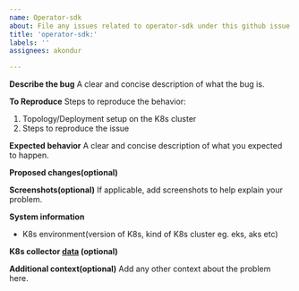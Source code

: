 ```yaml
---
name: Operator-sdk
about: File any issues related to operator-sdk under this github issue template
title: 'operator-sdk:'
labels: ''
assignees: akondur

---
```


**Describe the bug**
A clear and concise description of what the bug is.

**To Reproduce**
Steps to reproduce the behavior:
1. Topology/Deployment setup on the K8s cluster
2. Steps to reproduce the issue

**Expected behavior**
A clear and concise description of what you expected to happen.

**Proposed changes(optional)**

**Screenshots(optional)**
If applicable, add screenshots to help explain your problem.

**System information**
- K8s environment(version of K8s, kind of K8s cluster eg. eks, aks etc)

**K8s collector [data](https://github.com/splunk/splunk-operator/blob/develop/docs/K8SCollectors.md) (optional)**

**Additional context(optional)**
Add any other context about the problem here.
